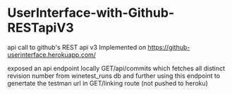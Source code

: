 # UserInterface-with-Github-RESTapiV3
api call to github's REST api v3 
Implemented on 
https://github-userinterface.herokuapp.com/

exposed an api endpoint locally GET/api/commits which fetches all distinct revision number from winetest_runs db and further using this endpoint to genertate the testman url in GET/linking route (not pushed to heroku)

